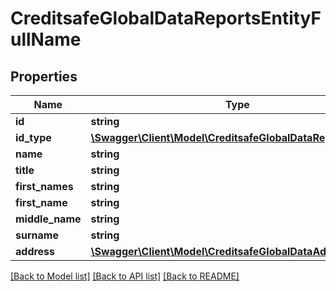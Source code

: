 # CreditsafeGlobalDataReportsEntityFullName

## Properties
Name | Type | Description | Notes
------------ | ------------- | ------------- | -------------
**id** | **string** |  | [optional] 
**id_type** | [**\Swagger\Client\Model\CreditsafeGlobalDataReportsIdType**](CreditsafeGlobalDataReportsIdType.md) |  | [optional] 
**name** | **string** |  | [optional] 
**title** | **string** |  | [optional] 
**first_names** | **string** |  | [optional] 
**first_name** | **string** |  | [optional] 
**middle_name** | **string** |  | [optional] 
**surname** | **string** |  | [optional] 
**address** | [**\Swagger\Client\Model\CreditsafeGlobalDataAddressData**](CreditsafeGlobalDataAddressData.md) |  | [optional] 

[[Back to Model list]](../../README.md#documentation-for-models) [[Back to API list]](../../README.md#documentation-for-api-endpoints) [[Back to README]](../../README.md)

